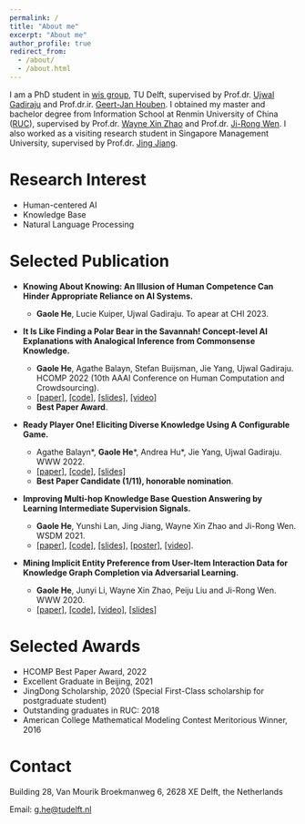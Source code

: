 ```yaml
---
permalink: /
title: "About me"
excerpt: "About me"
author_profile: true
redirect_from: 
  - /about/
  - /about.html
---
```


I am a PhD student in [wis group](http://wis.ewi.tudelft.nl/), TU Delft, supervised by Prof.dr. [Ujwal Gadiraju](http://ujwalgadiraju.com/) and Prof.dr.ir. [Geert-Jan Houben](https://scholar.google.com/citations?user=7SLMWEcAAAAJ&hl=en). 
I obtained my master and bachelor degree from Information School at Renmin University of China ([RUC]((https://ruc.edu.cn/))), supervised by Prof.dr. [Wayne Xin Zhao](http://playbigdata.ruc.edu.cn/batmanfly/) and Prof.dr. [Ji-Rong Wen](https://scholar.google.co.jp/citations?user=tbxCHJgAAAAJ). I also worked as a visiting research student in Singapore Management University, supervised by Prof.dr. [Jing Jiang](http://www.mysmu.edu/faculty/jingjiang/). 


Research Interest
======
- Human-centered AI
- Knowledge Base
- Natural Language Processing


Selected Publication
======
- **Knowing About Knowing: An Illusion of Human Competence Can Hinder Appropriate Reliance on AI Systems.**
  - **Gaole He**, Lucie Kuiper, Ujwal Gadiraju. To apear at CHI 2023. 

- **It Is Like Finding a Polar Bear in the Savannah! Concept-level AI Explanations with Analogical Inference from Commonsense Knowledge.**
  - **Gaole He**, Agathe Balayn, Stefan Buijsman, Jie Yang, Ujwal Gadiraju. HCOMP 2022 (10th AAAI Conference on Human Computation and Crowdsourcing). 
  - [[paper]](http://ujwalgadiraju.com/Publications/HCOMP2022a.pdf), [[code]](https://github.com/delftcrowd/HCOMP2022_ARCHIE), [[slides]](https://github.com/delftcrowd/HCOMP2022_ARCHIE/blob/main/asset/hcomp2022_gaole.pptx), [[video]](https://slideslive.com/38993029)
  - **Best Paper Award**.

- **Ready Player One! Eliciting Diverse Knowledge Using A Configurable Game.**
  - Agathe Balayn\*, **Gaole He**\*, Andrea Hu\*, Jie Yang, Ujwal Gadiraju. WWW 2022. 
  - [[paper]](http://ujwalgadiraju.com/Publications/WWW2022a.pdf), [[code]](https://github.com/delftcrowd/FindItOut), [[slides]](https://github.com/delftcrowd/FindItOut/blob/main/www22_pre.pptx)
  - **Best Paper Candidate (1/11), honorable nomination**.

- **Improving Multi-hop Knowledge Base Question Answering by Learning Intermediate Supervision Signals.**
  - **Gaole He**, Yunshi Lan, Jing Jiang, Wayne Xin Zhao and Ji-Rong Wen. WSDM 2021.
  - [[paper]](http://RichardHGL.github.io/files/wsdm2021.pdf), [[code]](https://github.com/RichardHGL/WSDM2021_NSM), [[slides]](https://github.com/RichardHGL/WSDM2021_NSM/blob/main/presentation/wsdm_slides_ver2.pptx), [[poster]](https://github.com/RichardHGL/WSDM2021_NSM/blob/main/presentation/wsdm-poster.pdf), [[video]](https://vimeo.com/518921912).

- **Mining Implicit Entity Preference from User-Item Interaction Data for Knowledge Graph Completion via Adversarial Learning.**
  - **Gaole He**, Junyi Li, Wayne Xin Zhao, Peiju Liu and Ji-Rong Wen. WWW 2020.
  - [[paper]](http://RichardHGL.github.io/files/www2020.pdf), [[code]](https://github.com/RichardHGL/UPGAN), [[video]](https://www.youtube.com/watch?v=SABAIvhhMm0&list=PLJNwhMK_V7EyZCUt6SjW4JthoM9-QiHMZ&index=43), [[slides]](https://github.com/RichardHGL/UPGAN/blob/master/www_slides.pptx)

Selected Awards
======
- HCOMP Best Paper Award, 2022
- Excellent Graduate in Beijing, 2021
- JingDong Scholarship, 2020 (Special First-Class scholarship for postgraduate student)
- Outstanding graduates in RUC: 2018
- American College Mathematical Modeling Contest Meritorious Winner, 2016

Contact
======
Building 28, Van Mourik Broekmanweg 6, 2628 XE Delft, the Netherlands

Email: g.he@tudelft.nl

